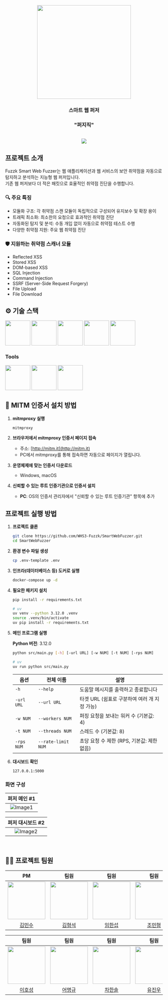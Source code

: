 <div align="center">

<!-- logo -->
<img src="https://github.com/whs3-fuzzk.png" width="300"/>

### 스마트 웹 퍼저

### "퍼지직"

<br/> [<img src="https://img.shields.io/badge/프로젝트 기간-2025.05.01~2025.08.02-green?style=flat&logo=&logoColor=white" />]()

</div>

## 프로젝트 소개

Fuzzk Smart Web Fuzzer는 웹 애플리케이션과 웹 서비스의 보안 취약점을 자동으로 탐지하고 분석하는 지능형 웹 퍼저입니다.  
기존 웹 퍼저보다 더 적은 패킷으로 효율적인 취약점 진단을 수행합니다.

### 🔍 주요 특징

- 모듈화 구조: 각 취약점 스캔 모듈이 독립적으로 구성되어 유지보수 및 확장 용이
- 트래픽 최소화: 최소한의 요청으로 효과적인 취약점 진단
- 자동화된 탐지 및 분석: 수동 개입 없이 자동으로 취약점 테스트 수행
- 다양한 취약점 지원: 주요 웹 취약점 진단

### 🛡️ 지원하는 취약점 스캐너 모듈

- Reflected XSS
- Stored XSS
- DOM-based XSS
- SQL Injection
- Command Injection
- SSRF (Server-Side Request Forgery)
- File Upload
- File Download

## ⚙ 기술 스택

<div>
<img src="https://i.ibb.co/v4K1Z2Kr/python.png" width="80">
<img src="https://github.com/yewon-Noh/readme-template/blob/main/skills/Docker.png?raw=true" width="80">
<img src="https://i.ibb.co/Fc6Trxg/postgres.png" width="80">
<img src="https://github.com/yewon-Noh/readme-template/blob/main/skills/Redis.png?raw=true" width="80">
<img src="https://i.ibb.co/6cbtt3Vy/mitmproxy.png" width="80">
</div>

### Tools

<div>
<img src="https://github.com/yewon-Noh/readme-template/blob/main/skills/Github.png?raw=true" width="80">
<img src="https://github.com/yewon-Noh/readme-template/blob/main/skills/Notion.png?raw=true" width="80">
<img src="https://github.com/yewon-Noh/readme-template/blob/main/skills/Discord.png?raw=true" width="80">
</div>

## 📜 MITM 인증서 설치 방법

1. **mitmproxy 실행**

   ```bash
   mitmproxy
   ```

2. **브라우저에서 mitmproxy 인증서 페이지 접속**

   - 주소: [http://mitm.it](http://mitm.it)
   - PC에서 mitmproxy를 통해 접속하면 자동으로 페이지가 열립니다.

3. **운영체제에 맞는 인증서 다운로드**

   - Windows, macOS

4. **신뢰할 수 있는 루트 인증기관으로 인증서 설치**
   - **PC**: OS의 인증서 관리자에서 "신뢰할 수 있는 루트 인증기관" 항목에 추가

## 프로젝트 실행 방법

1. **프로젝트 클론**

   ```sh
   git clone https://github.com/WHS3-Fuzzk/SmartWebFuzzer.git
   cd SmartWebFuzzer
   ```

2. **환경 변수 파일 생성**

   ```sh
   cp .env-template .env
   ```

3. **인프라(데이터베이스 등) 도커로 실행**

   ```sh
   docker-compose up -d
   ```

4. **필요한 패키지 설치**

   ```sh
   pip install -r requirements.txt

   # uv
   uv venv --python 3.12.0 .venv
   source .venv/bin/activate
   uv pip install -r requirements.txt
   ```

5. **메인 프로그램 실행**

   **Python 버전**: 3.12.0

   ```sh
   python src/main.py [-h] [-url URL] [-w NUM] [-t NUM] [-rps NUM]

   # uv
   uv run python src/main.py
   ```

   | 옵션       | 전체 이름          | 설명                                         |
   | ---------- | ------------------ | -------------------------------------------- |
   | `-h`       | `--help`           | 도움말 메시지를 출력하고 종료합니다          |
   | `-url URL` | `--url URL`        | 타겟 URL (쉼표로 구분하여 여러 개 지정 가능) |
   | `-w NUM`   | `--workers NUM`    | 퍼징 요청을 보내는 워커 수 (기본값: 4)       |
   | `-t NUM`   | `--threads NUM`    | 스레드 수 (기본값: 8)                        |
   | `-rps NUM` | `--rate-limit NUM` | 초당 요청 수 제한 (RPS, 기본값: 제한 없음)   |

6. **대시보드 확인**

   ```text
   127.0.0.1:5000
   ```

### 화면 구성

|                                        퍼저 메인 #1                                        |
| :----------------------------------------------------------------------------------------: |
| ![Image1](https://github.com/user-attachments/assets/5723f28b-de97-43ea-b30b-6f08257091e6) |

|                                      퍼저 대시보드 #2                                      |
| :----------------------------------------------------------------------------------------: |
| ![Image2](https://github.com/user-attachments/assets/0dfcd073-fe2e-4af5-b1d9-95eaa99280fb) |

<br/>

## 💁‍♂️ 프로젝트 팀원

|                             PM                              |                             팀원                             |                          팀원                           |                            팀원                            |
| :---------------------------------------------------------: | :----------------------------------------------------------: | :-----------------------------------------------------: | :--------------------------------------------------------: |
| <img src="https://github.com/idealinsane.png" width="120"/> | <img src="https://github.com/hyeongseok88.png" width="120"/> | <img src="https://github.com/h4vrut4.png" width="120"/> | <img src="https://github.com/foskingson.png" width="120"/> |
|          [김민수](https://github.com/idealinsane)           |          [김형석](https://github.com/hyeongseok88)           |          [임한섭](https://github.com/h4vrut4)           |          [조민형](https://github.com/foskingson)           |

|                            팀원                            |                           팀원                           |                            팀원                             |                          팀원                          |
| :--------------------------------------------------------: | :------------------------------------------------------: | :---------------------------------------------------------: | :----------------------------------------------------: |
| <img src="https://github.com/dlghtjd123.png" width="120"/> | <img src="https://github.com/myonggyu.png" width="120"/> | <img src="https://github.com/onestar4701.png" width="120"/> | <img src="https://github.com/jin182.png" width="120"/> |
|          [이호성](https://github.com/dlghtjd123)           |          [어명규](https://github.com/myonggyu)           |          [차한솔](https://github.com/onestar4701)           |          [유진우](https://github.com/jin182)           |

